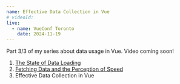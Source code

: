 ```yaml
---
name: Effective Data Collection in Vue
# videoId: 
live:
  - name: VueConf Toronto
    date: 2024-11-19
---
```


Part 3/3 of my series about data usage in Vue. Video coming soon!

1. [The State of Data Loading](/talks/the-state-of-data-loading)
2. [Fetching Data and the Perception of Speed](/talks/fetching-data-and-the-perception-of-speed)
3. Effective Data Collection in Vue